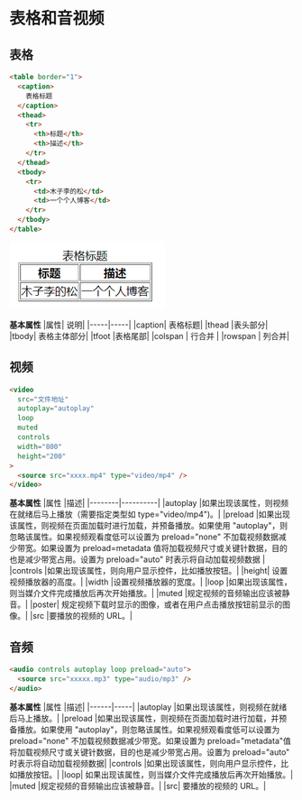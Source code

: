 # 表格和音视频

## 表格

```html
<table border="1">
  <caption>
    表格标题
  </caption>
  <thead>
    <tr>
      <th>标题</th>
      <th>描述</th>
    </tr>
  </thead>
  <tbody>
    <tr>
      <td>木子李的松</td>
      <td>一个个人博客</td>
    </tr>
  </tbody>
</table>
```

![mark标签](../../images/html/10.png)

**基本属性**
|属性| 说明|
|-----|-----|
|caption| 表格标题|
|thead |表头部分|
|tbody| 表格主体部分|
|tfoot |表格尾部|
|colspan | 行合并 |
|rowspan | 列合并|

## 视频

```html
<video
  src="文件地址"
  autoplay="autoplay"
  loop
  muted
  controls
  width="800"
  height="200"
>
  <source src="xxxx.mp4" type="video/mp4" />
</video>
```

**基本属性**
|属性 |描述|
|--------|----------|
|autoplay |如果出现该属性，则视频在就绪后马上播放（需要指定类型如 type="video/mp4")。|
|preload |如果出现该属性，则视频在页面加载时进行加载，并预备播放。如果使用 "autoplay"，则忽略该属性。如果视频观看度低可以设置为 preload="none" 不加载视频数据减少带宽。如果设置为 preload=metadata 值将加载视频尺寸或关键针数据，目的也是减少带宽占用。设置为 preload="auto" 时表示将自动加载视频数据 |
|controls |如果出现该属性，则向用户显示控件，比如播放按钮。|
|height| 设置视频播放器的高度。|
|width |设置视频播放器的宽度。|
|loop |如果出现该属性，则当媒介文件完成播放后再次开始播放。|
|muted |规定视频的音频输出应该被静音。|
|poster| 规定视频下载时显示的图像，或者在用户点击播放按钮前显示的图像。|
|src |要播放的视频的 URL。|

## 音频

```html
<audio controls autoplay loop preload="auto">
  <source src="xxxxx.mp3" type="audio/mp3" />
</audio>
```

**基本属性**
|属性 |描述|
|------|-----|
|autoplay |如果出现该属性，则视频在就绪后马上播放。|
|preload |如果出现该属性，则视频在页面加载时进行加载，并预备播放。如果使用 "autoplay"，则忽略该属性。如果视频观看度低可以设置为 preload="none" 不加载视频数据减少带宽。如果设置为 preload="metadata"值将加载视频尺寸或关键针数据，目的也是减少带宽占用。设置为 preload="auto" 时表示将自动加载视频数据|
|controls |如果出现该属性，则向用户显示控件，比如播放按钮。|
|loop| 如果出现该属性，则当媒介文件完成播放后再次开始播放。|
|muted |规定视频的音频输出应该被静音。|
|src| 要播放的视频的 URL。|
